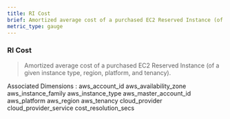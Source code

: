 ```yaml
---
title: RI Cost
brief: Amortized average cost of a purchased EC2 Reserved Instance (of a given instance type, region, platform, and tenancy).
metric_type: gauge
---
```

### RI Cost

> Amortized average cost of a purchased EC2 Reserved Instance (of a given instance type, region, platform, and tenancy).

Associated Dimensions :
aws_account_id
aws_availability_zone
aws_instance_family
aws_instance_type
aws_master_account_id
aws_platform
aws_region
aws_tenancy
cloud_provider
cloud_provider_service
cost_resolution_secs